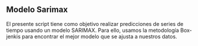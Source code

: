 ## Modelo Sarimax
El presente script tiene como objetivo realizar predicciones de series de tiempo usando un modelo SARIMAX. Para ello, usamos la metodología Box-jenkis para encontrar el mejor modelo que se ajusta a nuestros datos.
